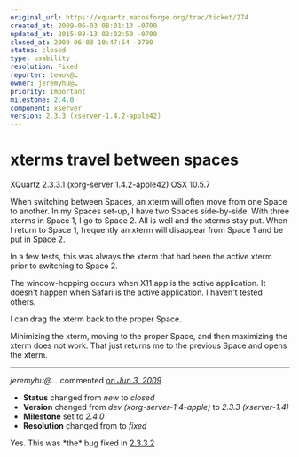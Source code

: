 ```yaml
---
original_url: https://xquartz.macosforge.org/trac/ticket/274
created_at: 2009-06-03 08:01:13 -0700
updated_at: 2015-08-13 02:02:50 -0700
closed_at: 2009-06-03 10:47:54 -0700
status: closed
type: usability
resolution: Fixed
reporter: tewok@…
owner: jeremyhu@…
priority: Important
milestone: 2.4.0
component: xserver
version: 2.3.3 (xserver-1.4.2-apple42)
---
```


xterms travel between spaces
============================


XQuartz 2.3.3.1 (xorg-server 1.4.2-apple42)
OSX 10.5.7

When switching between Spaces, an xterm will often move from one Space to another. In my Spaces set-up, I have two Spaces side-by-side. With three xterms in Space 1, I go to Space 2. All is well and the xterms stay put. When I return to Space 1, frequently an xterm will disappear from Space 1 and be put in Space 2.

In a few tests, this was always the xterm that had been the active xterm prior to switching to Space 2.

The window-hopping occurs when X11.app is the active application. It doesn't happen when Safari is the active application. I haven't tested others.

I can drag the xterm back to the proper Space.

Minimizing the xterm, moving to the proper Space, and then maximizing the xterm does not work. That just returns me to the previous Space and opens the xterm.



---

*jeremyhu@…* commented *[on Jun 3, 2009](https://xquartz.macosforge.org/trac/ticket/274#comment:1 "June 3, 2009 at 10:47 AM PDT")*

-   **Status** changed from *new* to *closed*
-   **Version** changed from *dev (xorg-server-1.4-apple)* to *2.3.3 (xserver-1.4)*
-   **Milestone** set to *2.4.0*
-   **Resolution** changed from to *fixed*

Yes. This was \*the\* bug fixed in [2.3.3.2](https://xquartz.macosforge.org/trac/wiki/X112.3.3.2)



